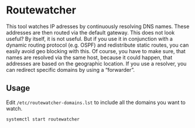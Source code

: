 Routewatcher
============

This tool watches IP adresses by continuously resolving DNS names. These
addresses are then routed via the default gateway. This does not look useful?
By itself, it is not useful. But if you use it in conjunction with a dynamic
routing protocol (e.g. OSPF) and redistribute static routes, you can easily
avoid geo blocking with this. Of course, you have to make sure, that names are
resolved via the same host, because it could happen, that addresses are based
on the geographic location. If you use a resolver, you can redirect specific
domains by using a “forwarder”.

Usage
-----

Edit `/etc/routewatcher-domains.lst` to include all the domains you want to
watch.

```
systemctl start routewatcher
```
